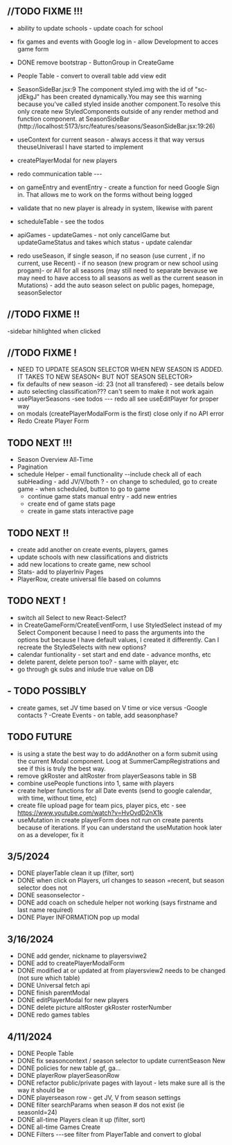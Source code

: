 ## //TODO FIXME !!!

- ability to update schools - update coach for school

- fix games and events with Google log in - allow Development to acces game form
- DONE remove bootstrap - ButtonGroup in CreateGame

- People Table - convert to overall table add view edit
- SeasonSideBar.jsx:9 The component styled.img with the id of "sc-jdEkgJ" has been created dynamically.You may see this warning because you've called styled inside another component.To resolve this only create new StyledComponents outside of any render method and function component. at SeasonSideBar (http://localhost:5173/src/features/seasons/SeasonSideBar.jsx:19:26)

- useContext for current season - always access it that way versus theuseUniverasl I have started to implement
- createPlayerModal for new players

- redo communication table ---
- on gameEntry and eventEntry - create a function for need Google Sign in. That allows me to work on the forms without being logged
- validate that no new player is already in system, likewise with parent

- scheduleTable - see the todos
- apiGames - updateGames - not only cancelGame but updateGameStatus and takes which status - update calendar
- redo useSeason, if single season, if no season (use current , if no current, use Recent) - if no season (new program or new school using progam)- or All for all seasons (may still need to separate bevause we may need to have access to all seasons as well as the current season in Mutations) - add the auto season select on public pages, homepage, seasonSelector

## //TODO FIXME !!

-sidebar hihlighted when clicked

## //TODO FIXME !

- NEED TO UPDATE SEASON SELECTOR WHEN NEW SEASON IS ADDED. IT TAKES TO NEW SEASON< BUT NOT SEASON SELECTOR>
- fix defaults of new season -id: 23 (not all transfered) - see details below
- auto selecting classification??? can't seem to make it not work again
- usePlayerSeasons -see todos --- redo all see useEditPlayer for proper way
- on modals (createPlayerModalForm is the first) close only if no API error
- Redo Create Player Form

## TODO NEXT !!!

- Season Overview All-Time
- Pagination
- schedule Helper - email functionality --include check all of each subHeading - add JV/V/both ? - on change to scheduled, go to create game - when scheduled, button to go to game
  - continue game stats manual entry - add new entries
  - create end of game stats page
  - create in game stats interactive page

## TODO NEXT !!

- create add another on create events, players, games
- update schools with new classifications and districts
- add new locations to create game, new school
- Stats- add to playerIniv Pages
- PlayerRow, create universal file based on columns

## TODO NEXT !

- switch all Select to new React-Select?
- in CreateGameForm/CreateEventForm, I use StyledSelect instead of my Select Component because I need to pass the arguments into the options but because I have default values, I created it differently. Can I recreate the StyledSelects with new options?
- calendar funtionality - set start and end date - advance months, etc
- delete parent, delete person too? - same with player, etc
- go through gk subs and inlude true value on DB

## - TODO POSSIBLY

- create games, set JV time based on V time or vice versus
  -Google contacts ?
  -Create Events - on table, add seasonphase?

## TODO FUTURE

- is using a state the best way to do addAnother on a form submit using the current Modal component. Loog at SummerCampRegistrations and see if this is truly the best way.
- remove gkRoster and altRoster from playerSeasons table in SB
- combine usePeople functions into 1, same with players
- create helper functions for all Date events (send to google calendar, with time, without time, etc)
- create file upload page for team pics, player pics, etc - see https://www.youtube.com/watch?v=HvOvdD2nX1k
- useMutation in create playerForm does not run on create parents because of iterations. If you can understand the useMutation hook later on as a developer, fix it

## 3/5/2024

- DONE playerTable clean it up (filter, sort)
- DONE when click on Players, url changes to season =recent, but season selector does not
- DONE seasonselector -
- DONE add coach on schedule helper not working (says firstname and last name required)
- DONE Player INFORMATION pop up modal

## 3/16/2024

- DONE add gender, nickname to playersviwe2
- DONE add to createPlayerModalForm
- DONE modified at or updated at from playersview2 needs to be changed (not sure which table)
- DONE Universal fetch api
- DONE finish parentModal
- DONE editPlayerModal for new players
- DONE delete picture altRoster gkRoster rosterNumber
- DONE redo games tables

## 4/11/2024

- DONE People Table
- DONE fix seasoncontext / season selector to update currentSeason New
- DONE policies for new table gf, ga...
- DONE playerRow playerSeasonRow
- DONE refactor public/private pages with layout - lets make sure all is the way it should be
- DONE playerseason row - get JV, V from season settings
- DONE filter searchParams when season # dos not exist (ie seasonId=24)
- DONE all-time Players clean it up (filter, sort)
- DONE all-time Games Create
- DONE Filters ---see filter from PlayerTable and convert to global

##
